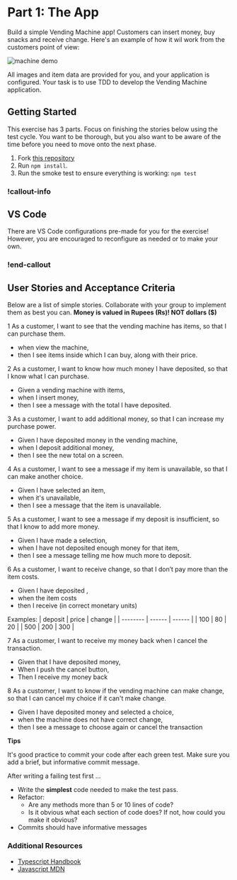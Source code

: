 # Part 1: The App

Build a simple Vending Machine app! Customers can insert money, buy snacks and receive change. Here's an example of how it wil work from the customers point of view:

![machine demo](../assets/vendingMachine_demo.gif)

All images and item data are provided for you, and your application is configured. Your task is to use TDD to develop the Vending Machine application. 

## Getting Started 

This exercise has 3 parts. Focus on finishing the stories below using the test cycle. You want to be thorough, but you also want to be aware of the time before you need to move onto the next phase. 

1. Fork [this repository](https://github.com/gSchool/vending-machine-app-ts)
1. Run `npm install`.
1. Run the smoke test to ensure everything is working: `npm test`

### !callout-info 
## VS Code 
There are VS Code configurations pre-made for you for the exercise! However, you are encouraged to reconfigure as needed or to make your own. 
### !end-callout

## User Stories and Acceptance Criteria

Below are a list of simple stories. Collaborate with your group to implement them as best you can. **Money is valued in Rupees (Rs)! NOT dollars ($)**

1 As a customer, I want to see that the vending machine has items, so that I can purchase them.
- when view the machine,
- then I see items inside which I can buy, along with their price.

2 As a customer, I want to know how much money I have deposited, so that I know what I can purchase.
- Given a vending machine with items, 
- when I insert money, 
- then I see a message with the total I have deposited.

3 As a customer, I want to add additional money, so that I can increase my purchase power.
- Given I have deposited money in the vending machine,
- when I deposit additional money,
- then I see the new total on a screen. 

4 As a customer, I want to see a message if my item is unavailable, so that I can make another choice.
- Given I have selected an item, 
- when it's unavailable, 
- then I see a message that the item is unavailable.

5 As a customer, I want to see a message if my deposit is insufficient, so that I know to add more money.
- Given I have made a selection, 
- when I have not deposited enough money for that item, 
- then I see a message telling me how much more to deposit.

6 As a customer, I want to receive change, so that I don’t pay more than the item costs.
- Given I have deposited <deposit>, 
- when the item costs <price> 
- then I receive <change> (in correct monetary units)

Examples:
|  deposit |  price | change |
| -------- | ------ | ------ |
|    100   |   80   |   20   | 
|    500   |   200  |   300  | 

7 As a customer, I want to receive my money back when I cancel the transaction.
- Given that I have deposited money,
- When I push the cancel button,
- Then I receive my money back

8 As a customer, I want to know if the vending machine can make change, so that I can cancel my choice if it can't make change.
- Given I have deposited money and selected a choice, 
- when the machine does not have correct change, 
- then I see a message to choose again or cancel the transaction

**Tips**

It's good practice to commit your code after each green test. Make sure you add a brief, but informative commit message.

After writing a failing test first ...

- Write the **simplest** code needed to make the test pass. 
- Refactor: 
    - Are any methods more than 5 or 10 lines of code?
    - Is it obvious what each section of code does? If not, how could you make it obvious?
- Commits should have informative messages

### Additional Resources 

- [Typescript Handbook](https://www.typescriptlang.org/docs/handbook)
- [Javascript MDN](https://developer.mozilla.org/en-US/docs/Web/JavaScript/Reference/Functions/get)
